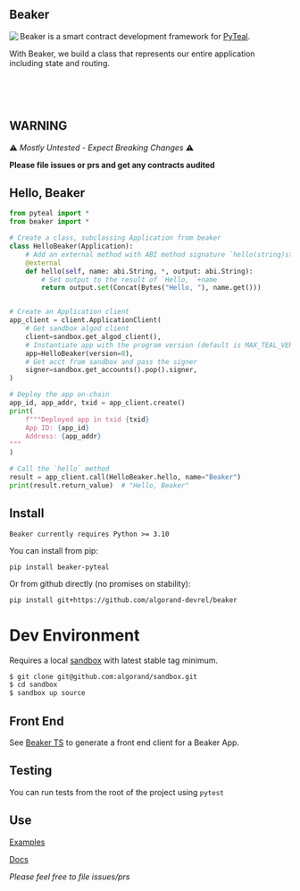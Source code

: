 Beaker
------
<img align="left" src="https://raw.githubusercontent.com/algorand-devrel/beaker/master/beaker.png" margin="10px" >

Beaker is a smart contract development framework for [PyTeal](https://github.com/algorand/pyteal).


With Beaker, we build a class that represents our entire application including state and routing.


&nbsp;

&nbsp;



## WARNING

 :warning: *Mostly Untested - Expect Breaking Changes*  :warning:

 **Please file issues or prs and get any contracts audited**

## Hello, Beaker


```py
from pyteal import *
from beaker import *

# Create a class, subclassing Application from beaker
class HelloBeaker(Application):
    # Add an external method with ABI method signature `hello(string)string`
    @external
    def hello(self, name: abi.String, *, output: abi.String):
        # Set output to the result of `Hello, `+name
        return output.set(Concat(Bytes("Hello, "), name.get()))


# Create an Application client
app_client = client.ApplicationClient(
    # Get sandbox algod client
    client=sandbox.get_algod_client(),
    # Instantiate app with the program version (default is MAX_TEAL_VERSION)
    app=HelloBeaker(version=8),
    # Get acct from sandbox and pass the signer
    signer=sandbox.get_accounts().pop().signer,
)

# Deploy the app on-chain
app_id, app_addr, txid = app_client.create()
print(
    f"""Deployed app in txid {txid}
    App ID: {app_id} 
    Address: {app_addr} 
"""
)

# Call the `hello` method
result = app_client.call(HelloBeaker.hello, name="Beaker")
print(result.return_value)  # "Hello, Beaker"

```

## Install

    Beaker currently requires Python >= 3.10

You can install from pip:

`pip install beaker-pyteal`

Or from github directly (no promises on stability): 

`pip install git+https://github.com/algorand-devrel/beaker`

# Dev Environment 

Requires a local [sandbox](https://github.com/algorand/sandbox) with latest stable tag minimum.

```sh
$ git clone git@github.com:algorand/sandbox.git
$ cd sandbox
$ sandbox up source
```

## Front End 

See [Beaker TS](https://github.com/algorand-devrel/beaker-ts) to generate a front end client for a Beaker App.

## Testing

You can run tests from the root of the project using `pytest`

## Use

[Examples](/examples/)

[Docs](https://beaker.algo.xyz)

*Please feel free to file issues/prs*
